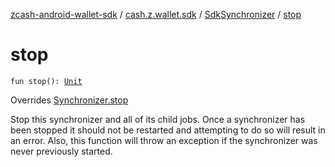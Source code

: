 [zcash-android-wallet-sdk](../../index.md) / [cash.z.wallet.sdk](../index.md) / [SdkSynchronizer](index.md) / [stop](./stop.md)

# stop

`fun stop(): `[`Unit`](https://kotlinlang.org/api/latest/jvm/stdlib/kotlin/-unit/index.html)

Overrides [Synchronizer.stop](../-synchronizer/stop.md)

Stop this synchronizer and all of its child jobs. Once a synchronizer has been stopped it
should not be restarted and attempting to do so will result in an error. Also, this function
will throw an exception if the synchronizer was never previously started.


